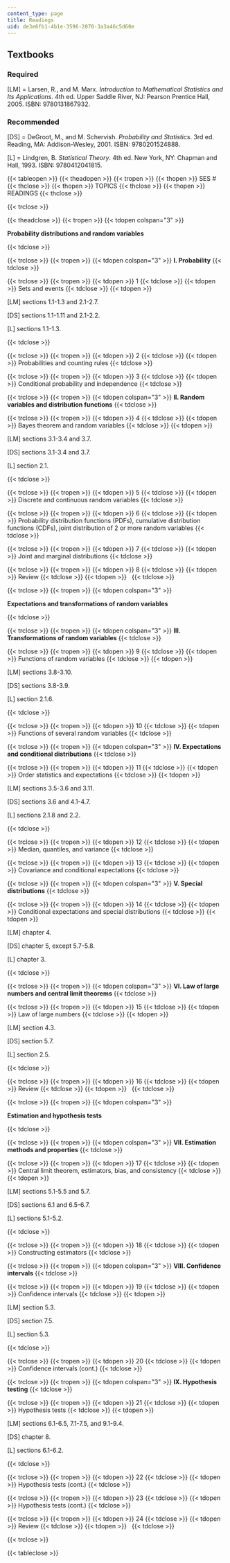 ```yaml
---
content_type: page
title: Readings
uid: de3e6fb1-4b1e-3596-2070-3a3a46c5d60e
---
```


Textbooks
---------

### Required

\[LM\] = Larsen, R., and M. Marx. _Introduction to Mathematical Statistics and Its Applications_. 4th ed. Upper Saddle River, NJ: Pearson Prentice Hall, 2005. ISBN: 9780131867932.

### Recommended

\[DS\] = DeGroot, M., and M. Schervish. _Probability and Statistics_. 3rd ed. Reading, MA: Addison-Wesley, 2001. ISBN: 9780201524888.

\[L\] = Lindgren, B. _Statistical Theory_. 4th ed. New York, NY: Chapman and Hall, 1993. ISBN: 9780412041815.

{{< tableopen >}}
{{< theadopen >}}
{{< tropen >}}
{{< thopen >}}
SES #
{{< thclose >}}
{{< thopen >}}
TOPICS
{{< thclose >}}
{{< thopen >}}
READINGS
{{< thclose >}}

{{< trclose >}}

{{< theadclose >}}
{{< tropen >}}
{{< tdopen colspan="3" >}}


**Probability distributions and random variables**


{{< tdclose >}}

{{< trclose >}}
{{< tropen >}}
{{< tdopen colspan="3" >}}
**I. Probability**
{{< tdclose >}}

{{< trclose >}}
{{< tropen >}}
{{< tdopen >}}
1
{{< tdclose >}}
{{< tdopen >}}
Sets and events
{{< tdclose >}}
{{< tdopen >}}


\[LM\] sections 1.1-1.3 and 2.1-2.7.

\[DS\] sections 1.1-1.11 and 2.1-2.2.

\[L\] sections 1.1-1.3.


{{< tdclose >}}

{{< trclose >}}
{{< tropen >}}
{{< tdopen >}}
2
{{< tdclose >}}
{{< tdopen >}}
Probabilities and counting rules
{{< tdclose >}}

{{< trclose >}}
{{< tropen >}}
{{< tdopen >}}
3
{{< tdclose >}}
{{< tdopen >}}
Conditional probability and independence
{{< tdclose >}}

{{< trclose >}}
{{< tropen >}}
{{< tdopen colspan="3" >}}
**II. Random variables and distribution functions**
{{< tdclose >}}

{{< trclose >}}
{{< tropen >}}
{{< tdopen >}}
4
{{< tdclose >}}
{{< tdopen >}}
Bayes theorem and random variables
{{< tdclose >}}
{{< tdopen >}}


\[LM\] sections 3.1-3.4 and 3.7.

\[DS\] sections 3.1-3.4 and 3.7.

\[L\] section 2.1.


{{< tdclose >}}

{{< trclose >}}
{{< tropen >}}
{{< tdopen >}}
5
{{< tdclose >}}
{{< tdopen >}}
Discrete and continuous random variables
{{< tdclose >}}

{{< trclose >}}
{{< tropen >}}
{{< tdopen >}}
6
{{< tdclose >}}
{{< tdopen >}}
Probability distribution functions (PDFs), cumulative distribution functions (CDFs), joint distribution of 2 or more random variables
{{< tdclose >}}

{{< trclose >}}
{{< tropen >}}
{{< tdopen >}}
7
{{< tdclose >}}
{{< tdopen >}}
Joint and marginal distributions
{{< tdclose >}}

{{< trclose >}}
{{< tropen >}}
{{< tdopen >}}
8
{{< tdclose >}}
{{< tdopen >}}
Review
{{< tdclose >}}
{{< tdopen >}}
 
{{< tdclose >}}

{{< trclose >}}
{{< tropen >}}
{{< tdopen colspan="3" >}}


**Expectations and transformations of random variables**


{{< tdclose >}}

{{< trclose >}}
{{< tropen >}}
{{< tdopen colspan="3" >}}
**III. Transformations of random variables**
{{< tdclose >}}

{{< trclose >}}
{{< tropen >}}
{{< tdopen >}}
9
{{< tdclose >}}
{{< tdopen >}}
Functions of random variables
{{< tdclose >}}
{{< tdopen >}}


\[LM\] sections 3.8-3.10.

\[DS\] sections 3.8-3.9.

\[L\] section 2.1.6.


{{< tdclose >}}

{{< trclose >}}
{{< tropen >}}
{{< tdopen >}}
10
{{< tdclose >}}
{{< tdopen >}}
Functions of several random variables
{{< tdclose >}}

{{< trclose >}}
{{< tropen >}}
{{< tdopen colspan="3" >}}
**IV. Expectations and conditional distributions**
{{< tdclose >}}

{{< trclose >}}
{{< tropen >}}
{{< tdopen >}}
11
{{< tdclose >}}
{{< tdopen >}}
Order statistics and expectations
{{< tdclose >}}
{{< tdopen >}}


\[LM\] sections 3.5-3.6 and 3.11.

\[DS\] sections 3.6 and 4.1-4.7.

\[L\] sections 2.1.8 and 2.2.


{{< tdclose >}}

{{< trclose >}}
{{< tropen >}}
{{< tdopen >}}
12
{{< tdclose >}}
{{< tdopen >}}
Median, quantiles, and variance
{{< tdclose >}}

{{< trclose >}}
{{< tropen >}}
{{< tdopen >}}
13
{{< tdclose >}}
{{< tdopen >}}
Covariance and conditional expectations
{{< tdclose >}}

{{< trclose >}}
{{< tropen >}}
{{< tdopen colspan="3" >}}
**V. Special distributions**
{{< tdclose >}}

{{< trclose >}}
{{< tropen >}}
{{< tdopen >}}
14
{{< tdclose >}}
{{< tdopen >}}
Conditional expectations and special distributions
{{< tdclose >}}
{{< tdopen >}}


\[LM\] chapter 4.

\[DS\] chapter 5, except 5.7-5.8.

\[L\] chapter 3.


{{< tdclose >}}

{{< trclose >}}
{{< tropen >}}
{{< tdopen colspan="3" >}}
**VI. Law of large numbers and central limit theorems**
{{< tdclose >}}

{{< trclose >}}
{{< tropen >}}
{{< tdopen >}}
15
{{< tdclose >}}
{{< tdopen >}}
Law of large numbers
{{< tdclose >}}
{{< tdopen >}}


\[LM\] section 4.3.

\[DS\] section 5.7.

\[L\] section 2.5.


{{< tdclose >}}

{{< trclose >}}
{{< tropen >}}
{{< tdopen >}}
16
{{< tdclose >}}
{{< tdopen >}}
Review
{{< tdclose >}}
{{< tdopen >}}
 
{{< tdclose >}}

{{< trclose >}}
{{< tropen >}}
{{< tdopen colspan="3" >}}


**Estimation and hypothesis tests**


{{< tdclose >}}

{{< trclose >}}
{{< tropen >}}
{{< tdopen colspan="3" >}}
**VII. Estimation methods and properties**
{{< tdclose >}}

{{< trclose >}}
{{< tropen >}}
{{< tdopen >}}
17
{{< tdclose >}}
{{< tdopen >}}
Central limit theorem, estimators, bias, and consistency
{{< tdclose >}}
{{< tdopen >}}


\[LM\] sections 5.1-5.5 and 5.7.

\[DS\] sections 6.1 and 6.5-6.7.

\[L\] sections 5.1-5.2.


{{< tdclose >}}

{{< trclose >}}
{{< tropen >}}
{{< tdopen >}}
18
{{< tdclose >}}
{{< tdopen >}}
Constructing estimators
{{< tdclose >}}

{{< trclose >}}
{{< tropen >}}
{{< tdopen colspan="3" >}}
**VIII. Confidence intervals**
{{< tdclose >}}

{{< trclose >}}
{{< tropen >}}
{{< tdopen >}}
19
{{< tdclose >}}
{{< tdopen >}}
Confidence intervals
{{< tdclose >}}
{{< tdopen >}}


\[LM\] section 5.3.

\[DS\] section 7.5.

\[L\] section 5.3.


{{< tdclose >}}

{{< trclose >}}
{{< tropen >}}
{{< tdopen >}}
20
{{< tdclose >}}
{{< tdopen >}}
Confidence intervals (cont.)
{{< tdclose >}}

{{< trclose >}}
{{< tropen >}}
{{< tdopen colspan="3" >}}
**IX. Hypothesis testing**
{{< tdclose >}}

{{< trclose >}}
{{< tropen >}}
{{< tdopen >}}
21
{{< tdclose >}}
{{< tdopen >}}
Hypothesis tests
{{< tdclose >}}
{{< tdopen >}}


\[LM\] sections 6.1-6.5, 7.1-7.5, and 9.1-9.4.

\[DS\] chapter 8.

\[L\] sections 6.1-6.2.


{{< tdclose >}}

{{< trclose >}}
{{< tropen >}}
{{< tdopen >}}
22
{{< tdclose >}}
{{< tdopen >}}
Hypothesis tests (cont.)
{{< tdclose >}}

{{< trclose >}}
{{< tropen >}}
{{< tdopen >}}
23
{{< tdclose >}}
{{< tdopen >}}
Hypothesis tests (cont.)
{{< tdclose >}}

{{< trclose >}}
{{< tropen >}}
{{< tdopen >}}
24
{{< tdclose >}}
{{< tdopen >}}
Review
{{< tdclose >}}
{{< tdopen >}}
 
{{< tdclose >}}

{{< trclose >}}

{{< tableclose >}}